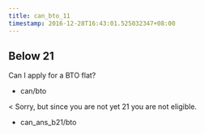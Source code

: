```yaml
---
title: can_bto_11
timestamp: 2016-12-28T16:43:01.525032347+08:00
---
```

## Below 21

Can I apply for a BTO flat?
* can/bto

< Sorry, but since you are not yet 21 you are not eligible.
* can_ans_b21/bto
